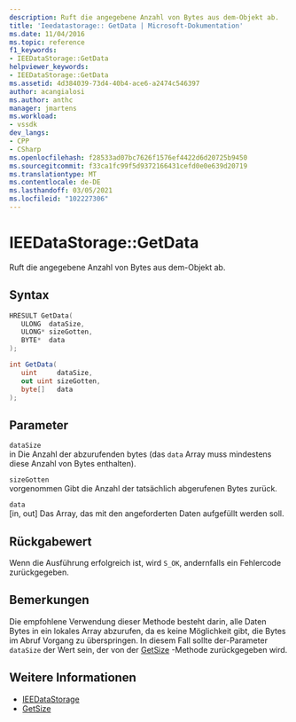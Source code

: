 ```yaml
---
description: Ruft die angegebene Anzahl von Bytes aus dem-Objekt ab.
title: 'Ieedatastorage:: GetData | Microsoft-Dokumentation'
ms.date: 11/04/2016
ms.topic: reference
f1_keywords:
- IEEDataStorage::GetData
helpviewer_keywords:
- IEEDataStorage::GetData
ms.assetid: 4d384039-73d4-40b4-ace6-a2474c546397
author: acangialosi
ms.author: anthc
manager: jmartens
ms.workload:
- vssdk
dev_langs:
- CPP
- CSharp
ms.openlocfilehash: f28533ad07bc7626f1576ef4422d6d20725b9450
ms.sourcegitcommit: f33ca1fc99f5d9372166431cefd0e0e639d20719
ms.translationtype: MT
ms.contentlocale: de-DE
ms.lasthandoff: 03/05/2021
ms.locfileid: "102227306"
---
```

# <a name="ieedatastoragegetdata"></a>IEEDataStorage::GetData
Ruft die angegebene Anzahl von Bytes aus dem-Objekt ab.

## <a name="syntax"></a>Syntax

```cpp
HRESULT GetData(
   ULONG  dataSize,
   ULONG* sizeGotten,
   BYTE*  data
);
```

```csharp
int GetData(
   uint     dataSize,
   out uint sizeGotten,
   byte[]   data
);
```

## <a name="parameters"></a>Parameter
`dataSize`\
in Die Anzahl der abzurufenden bytes (das `data` Array muss mindestens diese Anzahl von Bytes enthalten).

`sizeGotten`\
vorgenommen Gibt die Anzahl der tatsächlich abgerufenen Bytes zurück.

`data`\
[in, out] Das Array, das mit den angeforderten Daten aufgefüllt werden soll.

## <a name="return-value"></a>Rückgabewert
 Wenn die Ausführung erfolgreich ist, wird `S_OK`, andernfalls ein Fehlercode zurückgegeben.

## <a name="remarks"></a>Bemerkungen
 Die empfohlene Verwendung dieser Methode besteht darin, alle Daten Bytes in ein lokales Array abzurufen, da es keine Möglichkeit gibt, die Bytes im Abruf Vorgang zu überspringen. In diesem Fall sollte der-Parameter `dataSize` der Wert sein, der von der [GetSize](../../../extensibility/debugger/reference/ieedatastorage-getsize.md) -Methode zurückgegeben wird.

## <a name="see-also"></a>Weitere Informationen
- [IEEDataStorage](../../../extensibility/debugger/reference/ieedatastorage.md)
- [GetSize](../../../extensibility/debugger/reference/ieedatastorage-getsize.md)
